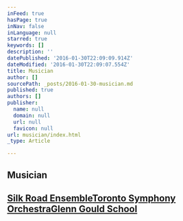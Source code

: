 ```yaml
---
inFeed: true
hasPage: true
inNav: false
inLanguage: null
starred: true
keywords: []
description: ''
datePublished: '2016-01-30T22:09:09.914Z'
dateModified: '2016-01-30T22:09:07.554Z'
title: Musician
author: []
sourcePath: _posts/2016-01-30-musician.md
published: true
authors: []
publisher:
  name: null
  domain: null
  url: null
  favicon: null
url: musician/index.html
_type: Article

---
```

## Musician

## [Silk Road Ensemble][0][Toronto Symphony Orchestra][1][Glenn Gould School][2]

[0]: http://www.silkroadproject.org/studies/silkroad-ensemble
[1]: http://www.tso.ca/
[2]: http://learning.rcmusic.ca/glenn-gould-school
